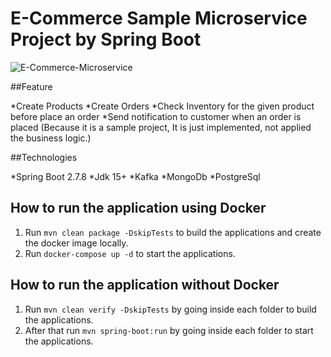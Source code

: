 ﻿# E-Commerce Sample Microservice Project by Spring Boot 
 
 ![E-Commerce-Microservice](https://github.com/ygtyzccc/e-commerce-sample-microservice/assets/78899194/aef568a6-f189-4a53-befb-6732eeb2ae18)

 
 ##Feature

 *Create Products
 *Create Orders
 *Check Inventory for the given product before place an order
 *Send notification to customer when an order is placed (Because it is a sample project, It is just implemented, not applied the business logic.)
 
 ##Technologies
 
 *Spring Boot 2.7.8
 *Jdk 15+
 *Kafka
 *MongoDb
 *PostgreSql
 
 ## How to run the application using Docker

1. Run `mvn clean package -DskipTests` to build the applications and create the docker image locally.
2. Run `docker-compose up -d` to start the applications.

## How to run the application without Docker


1. Run `mvn clean verify -DskipTests` by going inside each folder to build the applications.
2. After that run `mvn spring-boot:run` by going inside each folder to start the applications.

